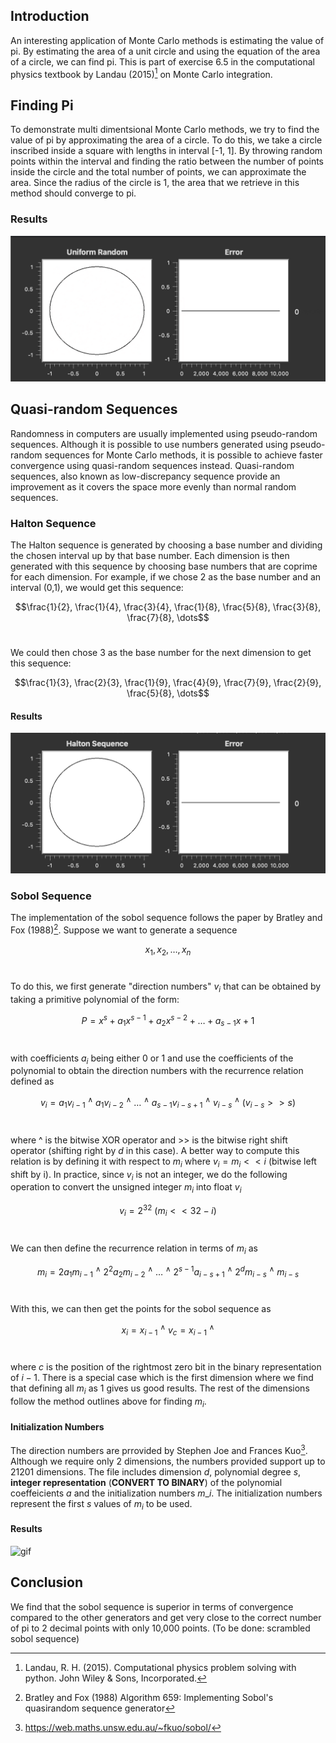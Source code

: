 ## Introduction
An interesting application of Monte Carlo methods is estimating the value of pi. By estimating the area of a unit circle and using the equation of the area of a circle, we can find pi. This is part of exercise 6.5 in the computational physics textbook by Landau (2015)[^1] on Monte Carlo integration.

## Finding Pi
To demonstrate multi dimentsional Monte Carlo methods, we try to find the value of pi by approximating the area of a circle. To do this, we take a circle inscribed inside a square with lengths in interval [-1, 1]. By throwing random points within the interval and finding the ratio between the number of points inside the circle and the total number of points, we can approximate the area. Since the radius of the circle is 1, the area that we retrieve in this method should converge to pi.
### Results
![gif](media/uniformMC.gif)

## Quasi-random Sequences
Randomness in computers are usually implemented using pseudo-random sequences. Although it is possible to use numbers generated using pseudo-random sequences for Monte Carlo methods, it is possible to achieve faster convergence using quasi-random sequences instead. Quasi-random sequences, also known as low-discrepancy sequence provide an improvement as it covers the space more evenly than normal random sequences.

### Halton Sequence
The Halton sequence is generated by choosing a base number and dividing the chosen interval up by that base number. Each dimension is then generated with this sequence by choosing base numbers that are coprime for each dimension. For example, if we chose 2 as the base number and an interval (0,1), we would get this sequence: <br/>

$$\frac{1}{2}, \frac{1}{4}, \frac{3}{4}, \frac{1}{8}, \frac{5}{8}, \frac{3}{8}, \frac{7}{8}, \dots$$
<br/>

We could then chose 3 as the base number for the next dimension to get this sequence:<br/>

$$\frac{1}{3}, \frac{2}{3}, \frac{1}{9}, \frac{4}{9}, \frac{7}{9}, \frac{2}{9}, \frac{5}{8}, \dots$$

#### Results
![gif](media/HaltonMC.gif)


### Sobol Sequence
The implementation of the sobol sequence follows the paper by Bratley and Fox (1988)[^2].
Suppose we want to generate a sequence <br/>

$$x_1, x_2, \dots, x_n$$ 
<br/>

To do this, we first generate "direction numbers" $v_i$ that can be obtained by taking a primitive polynomial of the form:<br/>

$$P = x^s+a_1x^{s-1}+a_2x^{s-2}+\dots+a_{s-1}x+1$$
<br/>

with coefficients $a_i$ being either 0 or 1 and use the coefficients of the polynomial to obtain the direction numbers with the recurrence relation defined as <br/>

$$v_i = a_1v_{i-1}\ ^\wedge \ a_1v_{i-2} \ ^\wedge \ \dots\ ^\wedge \ a_{s-1}v_{i-s+1}\ ^\wedge \ v_{i-s}\ ^\wedge \ (v_{i-s}>>s)$$
<br/>

where ^ is the bitwise XOR operator and >> is the bitwise right shift operator (shifting right by $d$ in this case). A better way to compute this relation is by defining it with respect to $m_i$ where $v_{i} = m_{i} << i$ (bitwise left shift  by i). In practice, since $v_i$ is not an integer, we do the following operation to convert the unsigned integer $m_i$ into float $v_i$<br/>

$$v_{i} = 2^{32}\ (m_i<<32-i)$$ 
<br/>

We can then define the recurrence relation in terms of $m_i$ as<br/>

$$m_i = 2a_1m_{i-1}\ ^\wedge \ 2^2a_2m_{i-2}\ ^\wedge \ \dots \ ^\wedge \ 2^{s-1}a_{i-s+1}\ ^\wedge \ 2^dm_{i-s} \ ^\wedge \ m_{i-s}$$
<br/>

With this, we can then get the points for the sobol sequence as<br/>

$$x_i = x_{i-1}\ ^\wedge \ v_c = x_{i-1}\ ^\wedge $$
<br/>

where $c$ is the position of the rightmost zero bit in the binary representation of $i-1$. There is a special case which is the first dimension where we find that defining all $m_i$ as 1 gives us good results. The rest of the dimensions follow the method outlines above for finding $m_i$.

#### Initialization Numbers
The direction numbers are prrovided by Stephen Joe and Frances Kuo[^3]. Although we require only 2 dimensions, the numbers provided support up to 21201 dimensions. The file includes dimension $d$, polynomial degree $s$, **integer representation** (**CONVERT TO BINARY**) of the polynomial coeffeicients $a$ and the initialization numbers $m\_i$. The initialization numbers represent the first $s$ values of $m_i$ to be used.
#### Results
![gif](media/sobolMC.gif)

## Conclusion
We find that the sobol sequence is superior in terms of convergence compared to the other generators and get very close to the correct number of pi to 2 decimal points with only 10,000 points. (To be done: scrambled sobol sequence) 
<br/>

[^1]: Landau, R. H. (2015). Computational physics problem solving with python. John Wiley & Sons, Incorporated. 

[^2]: Bratley and Fox (1988) Algorithm 659: Implementing Sobol's quasirandom sequence generator

[^3]: https://web.maths.unsw.edu.au/~fkuo/sobol/

